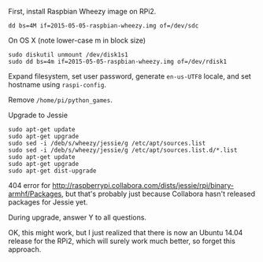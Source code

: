 First, install Raspbian Wheezy image on RPi2.

    dd bs=4M if=2015-05-05-raspbian-wheezy.img of=/dev/sdc
    
On OS X (note lower-case m in block size)

    sudo diskutil unmount /dev/disk1s1
    sudo dd bs=4m if=2015-05-05-raspbian-wheezy.img of=/dev/rdisk1

Expand filesystem, set user password, generate `en-us-UTF8` locale, and set hostname using `raspi-config`.

Remove `/home/pi/python_games`.

Upgrade to Jessie

    sudo apt-get update
    sudo apt-get upgrade
    sudo sed -i /deb/s/wheezy/jessie/g /etc/apt/sources.list
    sudo sed -i /deb/s/wheezy/jessie/g /etc/apt/sources.list.d/*.list
    sudo apt-get update
    sudo apt-get upgrade
    sudo apt-get dist-upgrade

404 error for http://raspberrypi.collabora.com/dists/jessie/rpi/binary-armhf/Packages, but that's probably just because Collabora hasn't released packages for Jessie yet.

During upgrade, answer Y to all questions.

OK, this might work, but I just realized that there is now an Ubuntu 14.04 release for the RPi2, which will surely work much better, so forget this approach.
